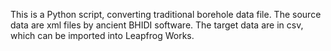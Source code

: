 This is a Python script, converting traditional borehole data file.
The source data are xml files by ancient BHIDI software.
The target data are in csv, which can be imported into Leapfrog Works.
